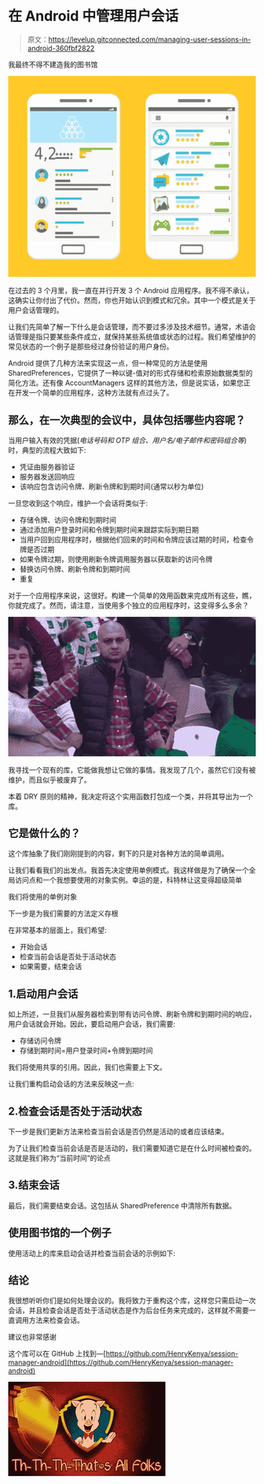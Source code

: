 # 在 Android 中管理用户会话

> 原文：<https://levelup.gitconnected.com/managing-user-sessions-in-android-360fbf2822>

我最终不得不建造我的图书馆

![](img/2e4e474305901145df5758124016e127.png)

在过去的 3 个月里，我一直在并行开发 3 个 Android 应用程序。我不得不承认，这确实让你付出了代价。然而，你也开始认识到模式和冗余。其中一个模式是关于用户会话管理的。

让我们先简单了解一下什么是会话管理，而不要过多涉及技术细节。通常，术语会话管理是指只要某些条件成立，就保持某些系统值或状态的过程。我们希望维护的常见状态的一个例子是那些经过身份验证的用户身份。

Android 提供了几种方法来实现这一点，但一种常见的方法是使用 SharedPreferences，它提供了一种以键-值对的形式存储和检索原始数据类型的简化方法。还有像 AccountManagers 这样的其他方法，但是说实话，如果您正在开发一个简单的应用程序，这种方法就有点过头了。

## 那么，在一次典型的会议中，具体包括哪些内容呢？

当用户输入有效的凭据(*电话号码和 OTP 组合、用户名/电子邮件和密码组合等*)时，典型的流程大致如下:

*   凭证由服务器验证
*   服务器发送回响应
*   该响应包含访问令牌、刷新令牌和到期时间(通常以秒为单位)

一旦您收到这个响应，维护一个会话将类似于:

*   存储令牌、访问令牌和到期时间
*   通过添加用户登录时间和令牌到期时间来跟踪实际到期日期
*   当用户回到应用程序时，根据他们回来的时间和令牌应该过期的时间，检查令牌是否过期
*   如果令牌过期，则使用刷新令牌调用服务器以获取新的访问令牌
*   替换访问令牌、刷新令牌和到期时间
*   重复

对于一个应用程序来说，这很好。构建一个简单的效用函数来完成所有这些，瞧，你就完成了。然而，请注意，当使用多个独立的应用程序时，这变得多么多余？

![](img/185fcb3aad9c888c96b8c6ffb4a0b6a7.png)

我寻找一个现有的库，它能做我想让它做的事情。我发现了几个，虽然它们没有被维护，而且似乎被废弃了。

本着 DRY 原则的精神，我决定将这个实用函数打包成一个类，并将其导出为一个库。

## 它是做什么的？

这个库抽象了我们刚刚提到的内容，剩下的只是对各种方法的简单调用。

让我们看看我们的出发点。我首先决定使用单例模式。我这样做是为了确保一个全局访问点和一个我想要使用的对象实例。幸运的是，科特林让这变得超级简单

我们将使用的单例对象

下一步是为我们需要的方法定义存根

在非常基本的层面上，我们希望:

*   开始会话
*   检查当前会话是否处于活动状态
*   如果需要，结束会话

## 1.启动用户会话

如上所述，一旦我们从服务器检索到带有访问令牌、刷新令牌和到期时间的响应，用户会话就会开始。因此，要启动用户会话，我们需要:

*   存储访问令牌
*   存储到期时间=用户登录时间+令牌到期时间

我们将使用共享的引用。因此，我们也需要上下文。

让我们重构启动会话的方法来反映这一点:

## 2.检查会话是否处于活动状态

下一步是我们更新方法来检查当前会话是否仍然是活动的或者应该结束。

为了让我们检查当前会话是否是活动的，我们需要知道它是在什么时间被检查的。这就是我们称为“当前时间”的论点

## 3.结束会话

最后，我们需要结束会话。这包括从 SharedPreference 中清除所有数据。

## 使用图书馆的一个例子

使用活动上的库来启动会话并检查当前会话的示例如下:

## 结论

我很想听听你们是如何处理会议的。我将致力于重构这个库，这样您只需启动一次会话，并且检查会话是否处于活动状态是作为后台任务来完成的，这样就不需要一直调用方法来检查会话。

建议也非常感谢

这个库可以在 GitHub 上找到—[https://github.com/HenryKenya/session-manager-android](https://github.com/HenryKenya/session-manager-android)

![](img/b4030e5e0890aad40c500ef3e32a3a39.png)